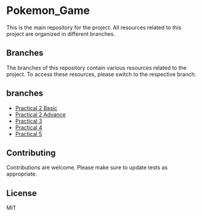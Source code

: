 # Pokemon_Game

This is the main repository for the project. All resources related to this project are organized in different branches.

## Branches

The branches of this repository contain various resources related to the project. To access these resources, please switch to the respective branch.

## branches

- [Practical 2 Basic](https://github.com/godlykira/Pokemon_Game/tree/prac2-basic)
- [Practical 2 Advance](https://github.com/godlykira/Pokemon_Game/tree/prac2-advance)
- [Practical 3](https://github.com/godlykira/Pokemon_Game/tree/prac3)
- [Practical 4](https://github.com/godlykira/Pokemon_Game/tree/prac4)
- [Practical 5](https://github.com/godlykira/Pokemon_Game/tree/prac5)

## Contributing

Contributions are welcome. Please make sure to update tests as appropriate.

## License

MIT
